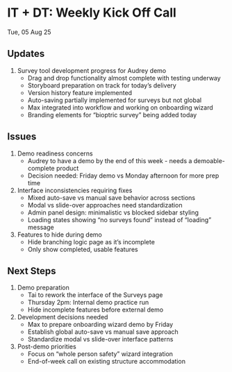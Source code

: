 # IT + DT: Weekly Kick Off Call

Tue, 05 Aug 25

## Updates

1. Survey tool development progress for Audrey demo
    - Drag and drop functionality almost complete with testing underway
    - Storyboard preparation on track for today’s delivery
    - Version history feature implemented
    - Auto-saving partially implemented for surveys but not global
    - Max integrated into workflow and working on onboarding wizard
    - Branding elements for “bioptric survey” being added today

## Issues

1. Demo readiness concerns
    - Audrey to have a demo by the end of this week - needs a demoable-complete product
    - Decision needed: Friday demo vs Monday afternoon for more prep time
2. Interface inconsistencies requiring fixes
    - Mixed auto-save vs manual save behavior across sections
    - Modal vs slide-over approaches need standardization
    - Admin panel design: minimalistic vs blocked sidebar styling
    - Loading states showing “no surveys found” instead of “loading” message
3. Features to hide during demo
    - Hide branching logic page as it’s incomplete
    - Only show completed, usable features

## Next Steps

1. Demo preparation
    - Tai to rework the interface of the Surveys page
    - Thursday 2pm: Internal demo practice run
    - Hide incomplete features before external demo
2. Development decisions needed
    - Max to prepare onboarding wizard demo by Friday
    - Establish global auto-save vs manual save approach
    - Standardize modal vs slide-over interface patterns
3. Post-demo priorities
    - Focus on “whole person safety” wizard integration
    - End-of-week call on existing structure accommodation

